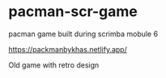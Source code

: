 # pacman-scr-game
pacman game built during scrimba mobule 6

https://packmanbykhas.netlify.app/

Old game with retro design
